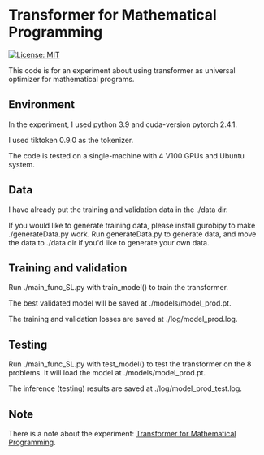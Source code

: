# Transformer for Mathematical Programming
[![License: MIT](https://img.shields.io/badge/License-MIT-yellow.svg)](https://opensource.org/licenses/MIT) 


This code is for an experiment about using transformer as universal optimizer for mathematical programs.

## Environment

In the experiment, I used python 3.9 and cuda-version pytorch 2.4.1.

I used tiktoken 0.9.0 as the tokenizer.

The code is tested on a single-machine with 4 V100 GPUs and Ubuntu system.

## Data
I have already put the training and validation data in the ./data dir. 

If you would like to generate training data, please install gurobipy to make ./generateData.py work. 
Run generateData.py to generate data, and move the data to ./data dir if you'd like to generate your own data.

## Training and validation
Run ./main_func_SL.py with train_model() to train the transformer. 

The best validated model will be saved at ./models/model_prod.pt.

The training and validation losses are saved at ./log/model_prod.log.

## Testing
Run ./main_func_SL.py with test_model() to test the transformer on the 8 problems. 
It will load the model at ./models/model_prod.pt.

The inference (testing) results are saved at ./log/model_prod_test.log.

## Note
There is a note about the experiment:
[Transformer for Mathematical Programming](./note/transopt2025.pdf).
